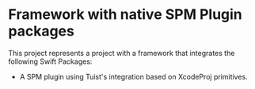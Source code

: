 # Framework with native SPM Plugin packages

This project represents a project with a framework that integrates the following Swift Packages:

- A SPM plugin using Tuist's integration based on XcodeProj primitives.
